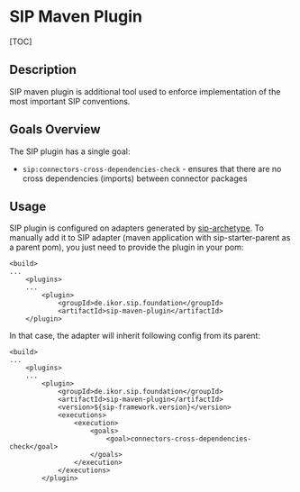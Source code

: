 # SIP Maven Plugin

[TOC]

## Description
SIP maven plugin is additional tool used to enforce implementation of the most important SIP conventions.

## Goals Overview
The SIP plugin has a single goal:
 - `sip:connectors-cross-dependencies-check` - ensures that there are no cross dependencies (imports) between connector packages

## Usage
SIP plugin is configured on adapters generated by [sip-archetype](https://ikor-gmbh.github.io/sip-framework/archetype/).
To manually add it to SIP adapter (maven application with sip-starter-parent as a parent pom), you just need to provide 
the plugin in your pom: 

``` maven
<build>
...
    <plugins>
    ...
        <plugin>
            <groupId>de.ikor.sip.foundation</groupId>
            <artifactId>sip-maven-plugin</artifactId>
    </plugin>
```
In that case, the adapter will inherit following config from its parent:

``` maven
<build>
...
    <plugins>
    ...
        <plugin>
            <groupId>de.ikor.sip.foundation</groupId>
            <artifactId>sip-maven-plugin</artifactId>
            <version>${sip-framework.version}</version>
            <executions>
                <execution>
                    <goals>
                        <goal>connectors-cross-dependencies-check</goal>
                    </goals>
                </execution>
            </executions>
        </plugin>
```